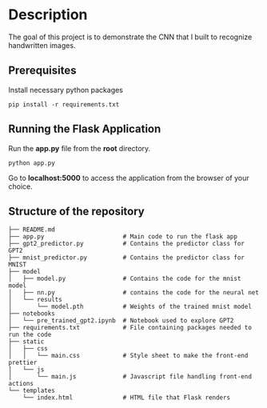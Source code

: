 # Description

The goal of this project is to demonstrate the CNN that I built to recognize handwritten images. 

## Prerequisites

Install necessary python packages

`pip install -r requirements.txt`

## Running the Flask Application 

Run the **app.py** file from the **root** directory. 

`python app.py` 

Go to **localhost:5000** to access the application from the browser of your choice.

## Structure of the repository

```
├── README.md
├── app.py                      # Main code to run the flask app
├── gpt2_predictor.py           # Contains the predictor class for GPT2
├── mnist_predictor.py          # Contains the predictor class for MNIST
├── model
│   ├── model.py                # Contains the code for the mnist model
│   ├── nn.py                   # contains the code for the neural net
│   └── results
│       └── model.pth           # Weights of the trained mnist model
├── notebooks
│   └── pre_trained_gpt2.ipynb  # Notebook used to explore GPT2
├── requirements.txt            # File containing packages needed to run the code
├── static
│   ├── css
│   │   └── main.css            # Style sheet to make the front-end prettier
│   └── js
│       └── main.js             # Javascript file handling front-end actions
└── templates
    └── index.html              # HTML file that Flask renders
```

